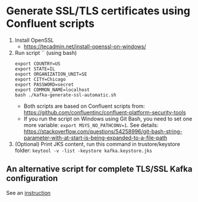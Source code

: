 # Generate SSL/TLS certificates using Confluent scripts

1. Install OpenSSL
   - https://tecadmin.net/install-openssl-on-windows/
2. Run script `` (using bash)
    ```
    export COUNTRY=US
    export STATE=IL
    export ORGANIZATION_UNIT=SE
    export CITY=Chicago
    export PASSWORD=secret
    export COMMON_NAME=localhost
    bash ./kafka-generate-ssl-automatic.sh
   ```
   - Both scripts are based on Confluent scripts from: https://github.com/confluentinc/confluent-platform-security-tools
   - If you run the script on Windows using Git Bash, you need to set one more variable: `export MSYS_NO_PATHCONV=1`. See details: https://stackoverflow.com/questions/54258996/git-bash-string-parameter-with-at-start-is-being-expanded-to-a-file-path
3. (Optional) Print JKS content, run this command in trustore/keystore folder: `keytool -v -list -keystore kafka.keystore.jks`

## An alternative script for complete TLS/SSL Kafka configuration

See an [instruction](../secrets/README-SECRETS.md)
